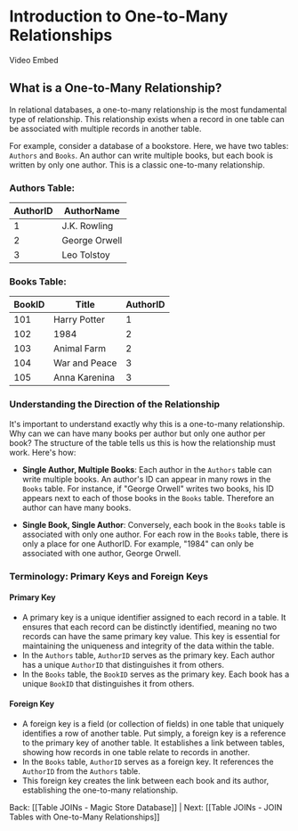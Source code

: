 # Introduction to One-to-Many Relationships

Video Embed

## What is a One-to-Many Relationship?

In relational databases, a one-to-many relationship is the most fundamental type of relationship. This relationship exists when a record in one table can be associated with multiple records in another table.

For example, consider a database of a bookstore. Here, we have two tables: `Authors` and `Books`. An author can write multiple books, but each book is written by only one author. This is a classic one-to-many relationship.

### Authors Table:
|AuthorID|AuthorName|
|---|---|
|1|J.K. Rowling|
|2|George Orwell|
|3|Leo Tolstoy|
### Books Table:
|BookID|Title|AuthorID|
|---|---|---|
|101|Harry Potter|1|
|102|1984|2|
|103|Animal Farm|2|
|104|War and Peace|3|
|105|Anna Karenina|3|
### Understanding the Direction of the Relationship

It's important to understand exactly why this is a one-to-many relationship. Why can we can have many books per author but only one author per book? The structure of the table tells us this is how the relationship must work. Here's how:

- **Single Author, Multiple Books**: Each author in the `Authors` table can write multiple books. An author's ID can appear in many rows in the `Books` table. For instance, if "George Orwell" writes two books, his ID appears next to each of those books in the `Books` table. Therefore an author can have many books.

- **Single Book, Single Author**: Conversely, each book in the `Books` table is associated with only one author. For each row in the `Books` table, there is only a place for one AuthorID. For example, "1984" can only be associated with one author, George Orwell.

### Terminology: Primary Keys and Foreign Keys

#### Primary Key
- A primary key is a unique identifier assigned to each record in a table. It ensures that each record can be distinctly identified, meaning no two records can have the same primary key value. This key is essential for maintaining the uniqueness and integrity of the data within the table.
- In the `Authors` table, `AuthorID` serves as the primary key. Each author has a unique `AuthorID` that distinguishes it from others.
- In the `Books` table, the `BookID` serves as the primary key. Each book has a unique `BookID` that distinguishes it from others.
#### Foreign Key
- A foreign key is a field (or collection of fields) in one table that uniquely identifies a row of another table. Put simply, a foreign key is a reference to the primary key of another table. It establishes a link between tables, showing how records in one table relate to records in another.
- In the `Books` table, `AuthorID` serves as a foreign key. It references the `AuthorID` from the `Authors` table.
- This foreign key creates the link between each book and its author, establishing the one-to-many relationship.

Back: [[Table JOINs - Magic Store Database]] | Next: [[Table JOINs - JOIN Tables with One-to-Many Relationships]]